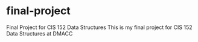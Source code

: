 # final-project
Final Project for CIS 152 Data Structures
This is my final project for CIS 152 Data Structures at DMACC
